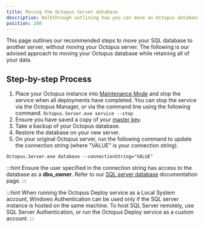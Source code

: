 ```yaml
---
title: Moving the Octopus Server database
description: Walkthrough outlining how you can move an Octopus database from one server to another.
position: 200
---
```


This page outlines our recommended steps to move your SQL database to another server, without moving your Octopus server. The following is our advised approach to moving your Octopus database while retaining all of your data.

## Step-by-step Process
1. Place your Octopus instance into [Maintenance Mode](/docs/administration/upgrading/maintenance-mode.md) and stop the service when all deployments have completed. You can stop the service via the Octopus Manager, or via the command line using the following command.
`Octopus.Server.exe service --stop`
2. Ensure you have saved a copy of your [master key](/docs/administration/security/data-encryption.md#Securityandencryption-YourMasterKey).
3. Take a backup of your Octopus database.
4. Restore the database on your new server.
5. On your original Octopus server, run the following command to update the connection string (where "VALUE" is your connection string).
```
Octopus.Server.exe database --connectionString="VALUE"
```
:::hint
Ensure the user specified in the connection string has access to the database as a **dbo_owner**. Refer to our [SQL server database](/docs/installation/sql-server-database.md) documentation page.
:::

:::hint
When running the Octopus Deploy service as a Local System account, Windows Authentication can be used only if the SQL server instance is hosted on the same machine. To host SQL Server remotely, use SQL Server Authentication, or run the Octopus Deploy service as a custom account.
:::
